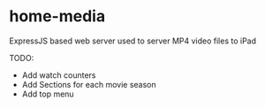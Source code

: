 home-media
==========

ExpressJS based web server used to server MP4 video files to iPad

TODO:
* Add watch counters
* Add Sections for each movie season
* Add top menu
